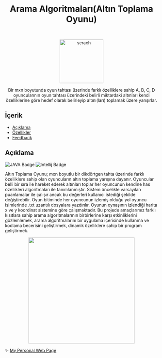 <h1 align="center"> Arama Algoritmaları(Altın Toplama Oyunu) </h1> <br>
<p align="center">
  <a href="https://play.google.com/store/apps/details?id=com.anemon.ykssayac">
    <img alt="serach" title="algorithm" src="https://i.hizliresim.com/Hpk8L0.png" width="144">
  </a>
</p>

<p align="center">
Bir mxn boyutunda oyun tahtası üzerinde farklı özelliklere sahip A, B, C, D oyuncularının oyun tahtası
üzerindeki belirli miktardaki altınları kendi özelliklerine göre hedef olarak belirleyip altını(ları) toplamak üzere yarışırlar.
</p>



## İçerik

- [Açıklama](#açıklama)
- [Özellikler](#özellikler)
- [Feedback](#feedback)



## Açıklama

![JAVA Badge](https://img.shields.io/badge/-JAVA-1572B6?style=flat&logo=java&logoColor=white)
![Intellij Badge](https://img.shields.io/badge/-JetBrains-38B2AC?style=flat&logo=jetbrains&logoColor=white)

Altın Toplama Oyunu; mxn boyutlu bir dikdörtgen tahta üzerinde farklı özelliklere sahip olan oyuncuların altın toplama yarışına dayanır. Oyuncular belli bir sıra ile hareket ederek altınları toplar her oyuncunun kendine has özellikleri algoritmaları ile tanımlanmıştır. Sistem öncelikle varsayılan puanlamalar ile çalışır ancak bu değerleri kullanıcı istediği şekilde değiştirebilir. Oyun bitiminde her oyuncunun izlemiş olduğu yol oyuncu isimlerinde .txt uzantılı dosyalara yazdırılır. Oyunun oynaşının izlendiği harita x ve y koordinat sistemine göre çalışmaktadır. Bu projede amaçlarımız farklı kısıtlara sahip arama algoritmalarının birbirlerine karşı etkinliklerini gözlemlemek, arama algoritmalarını bir uygulama içerisinde kullanma ve kodlama becerisini geliştirmek, dinamik özelliklere sahip bir program geliştirmek.


<p align="center">
  <img src = "https://i.hizliresim.com/QxC8VY.png" width=350>
</p>


✨ [My Personal Web Page](https://tunahancelik.github.io)
